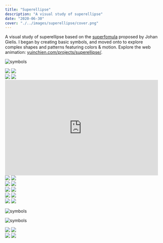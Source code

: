 ```yaml
---
title: "Superellipse"
description: "A visual study of superellipse"
date: "2020-06-30"
cover: "./../images/superellipse/cover.png"
---
```


<div class="text">
A visual study of superellipse based on the <a href="https://en.wikipedia.org/wiki/Superformula" target="_blank">superfomula</a> proposed by Johan Gielis. I began by creating basic symbols, and moved onto to explore complex shapes and patterns featuring colors & motion. Explore the web animation: <a href="https://yuinchien.com/projects/superellipse/" target="_blank">yuinchien.com/projects/superellipse/</a>.
</div>

![symbols](./../images/superellipse/symbols.png)

<div class="row">
  <img src="./../images/superellipse/041.png" />
  <img src="./../images/superellipse/042.png" />
</div>

<div class="row">
  <img src="./../images/superellipse/031.png" />
  <img src="./../images/superellipse/034.png" />
</div>

<div class="video"><div style="padding:62.5% 0 0 0;position:relative;"><iframe src="https://player.vimeo.com/video/435194099?autoplay=1&loop=1&title=0&byline=0&portrait=0" style="position:absolute;top:0;left:0;width:100%;height:100%;" frameborder="0" allow="autoplay; fullscreen" allowfullscreen></iframe></div><script src="https://player.vimeo.com/api/player.js"></script></div>

<div class="row">
  <img src="./../images/superellipse/010.png" />
  <img src="./../images/superellipse/012.png" />
</div>

<div class="row">
  <img src="./../images/superellipse/020.png" />
  <img src="./../images/superellipse/021.png" />
</div>

<div class="row">
  <img src="./../images/superellipse/001.png" />
  <img src="./../images/superellipse/002.png" />
</div>

<!-- <div class="video"><div style="padding:62.5% 0 0 0;position:relative;"><iframe src="https://player.vimeo.com/video/435189426?autoplay=1&loop=1&title=0&byline=0&portrait=0" style="position:absolute;top:0;left:0;width:100%;height:100%;" frameborder="0" allow="autoplay; fullscreen" allowfullscreen></iframe></div><script src="https://player.vimeo.com/api/player.js"></script></div> -->

<div class="row">
  <img src="./../images/superellipse/003.png" />
  <img src="./../images/superellipse/004.png" />
</div>

<div class="row">
  <img src="./../images/superellipse/005.png" />
  <img src="./../images/superellipse/006.png" />
</div>

![symbols](./../images/superellipse/pattern1.jpg)

![symbols](./../images/superellipse/pattern2.jpg)

<div class="row">
  <img src="./../images/superellipse/pattern0.png" />
  <img src="./../images/superellipse/pattern10.png" />
</div>

<div class="row">
  <img src="./../images/superellipse/pattern21.png" />
  <img src="./../images/superellipse/pattern20.png" />
</div>
